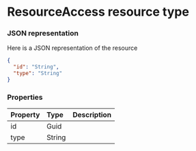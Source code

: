 # ResourceAccess resource type



### JSON representation

Here is a JSON representation of the resource

<!-- {
  "blockType": "resource",
  "optionalProperties": [

  ],
  "@odata.type": "microsoft.graph.ResourceAccess"
}-->

```json
{
  "id": "String",
  "type": "String"
}

```
### Properties
| Property	   | Type	|Description|
|:---------------|:--------|:----------|
|id|Guid||
|type|String||

<!-- uuid: 1eb4f89c-884a-4c95-9187-f407aabf21de
2015-10-16 21:11:02 UTC -->
<!-- {
  "type": "#page.annotation",
  "description": "ResourceAccess resource",
  "keywords": "",
  "section": "documentation",
  "tocPath": ""
}-->